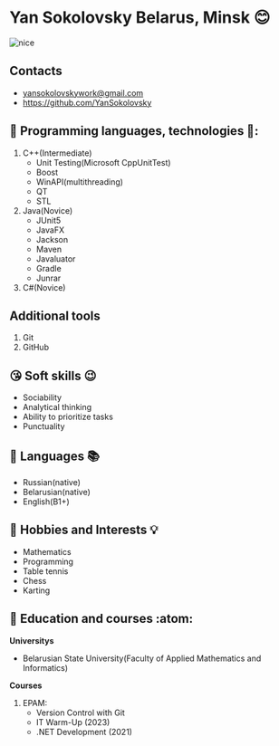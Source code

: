 # __Yan Sokolovsky__ Belarus, Minsk :blush:
![nice](https://user-images.githubusercontent.com/74038190/229223156-0cbdaba9-3128-4d8e-8719-b6b4cf741b67.gif)

## Contacts 
- yansokolovskywork@gmail.com
- https://github.com/YanSokolovsky

## 🔨 Programming languages, technologies 🔧:
1. C++(Intermediate) 
    - Unit Testing(Microsoft CppUnitTest) 
    - Boost 
    - WinAPI(multithreading) 
    - QT 
    - STL 
2. Java(Novice) 
    - JUnit5 
    - JavaFX 
    - Jackson 
    - Maven 
    - Javaluator 
    - Gradle 
    - Junrar 
4. C#(Novice)

## Additional tools
1. Git
2. GitHub
## 😘 Soft skills 😉
- Sociability
- Analytical thinking
- Ability to prioritize tasks
- Punctuality

## 🎩 Languages 📚
- Russian(native) 
- Belarusian(native) 
- English(B1+) 

## 🔭 Hobbies and Interests 💡
- Mathematics
- Programming
- Table tennis
- Chess
- Karting

## 📖 Education and courses :atom:
__Universitys__ 
- Belarusian State University(Faculty of Applied Mathematics and Informatics)

__Courses__ 

1. EPAM:
    - Version Control with Git
    - IT Warm-Up (2023)
    - .NET Development (2021)

